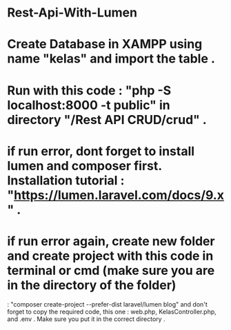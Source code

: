 # Rest-Api-With-Lumen

# Create Database in XAMPP using name "kelas" and import the table .
# Run with this code : "php -S localhost:8000 -t public" in directory "/Rest API CRUD/crud" . 
# if run error, dont forget to install lumen and composer first. Installation tutorial : "https://lumen.laravel.com/docs/9.x" .
# if run error again, create new folder and create project with this code in terminal or cmd (make sure you are in the directory of the folder) 
: "composer create-project --prefer-dist laravel/lumen blog" and don't forget to copy the required code, 
this one : web.php, KelasController.php, and .env . Make sure you put it in the correct directory .
